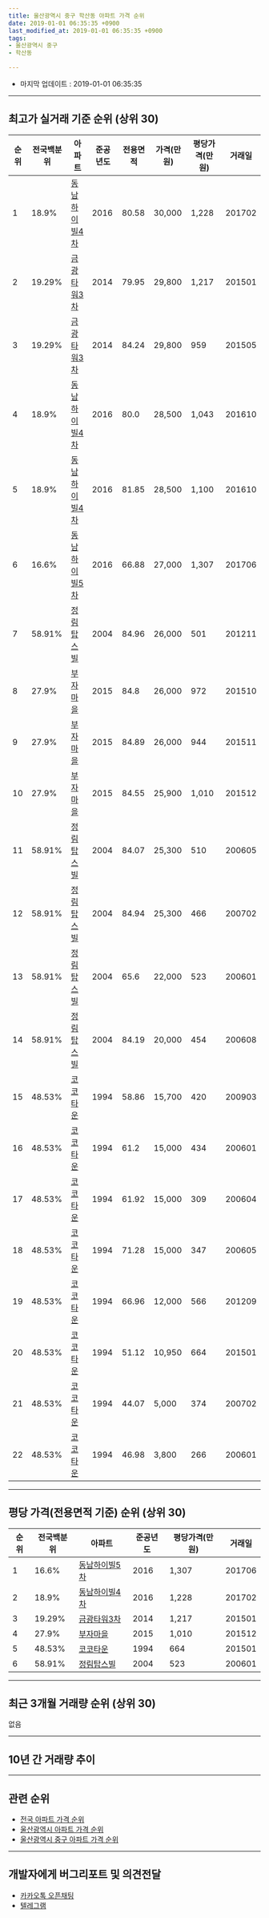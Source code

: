 ```yaml
---
title: 울산광역시 중구 학산동 아파트 가격 순위
date: 2019-01-01 06:35:35 +0900
last_modified_at: 2019-01-01 06:35:35 +0900
tags:
- 울산광역시 중구
- 학산동

---
```


* 마지막 업데이트 : 2019-01-01 06:35:35

---

## 최고가 실거래 기준 순위 (상위 30)


|순위|전국백분위|아파트|준공년도|전용면적|가격(만원)|평당가격(만원)|거래일|
|---|---|---|---|---|---|---|---|
|1|18.9%|[동남하이빌4차](https://search.naver.com/search.naver?query=%EC%9A%B8%EC%82%B0%EA%B4%91%EC%97%AD%EC%8B%9C+%EC%A4%91%EA%B5%AC+%ED%95%99%EC%82%B0%EB%8F%99+%EB%8F%99%EB%82%A8%ED%95%98%EC%9D%B4%EB%B9%8C4%EC%B0%A8)|2016|80.58|30,000|1,228|201702|
|2|19.29%|[금광타워3차](https://search.naver.com/search.naver?query=%EC%9A%B8%EC%82%B0%EA%B4%91%EC%97%AD%EC%8B%9C+%EC%A4%91%EA%B5%AC+%ED%95%99%EC%82%B0%EB%8F%99+%EA%B8%88%EA%B4%91%ED%83%80%EC%9B%8C3%EC%B0%A8)|2014|79.95|29,800|1,217|201501|
|3|19.29%|[금광타워3차](https://search.naver.com/search.naver?query=%EC%9A%B8%EC%82%B0%EA%B4%91%EC%97%AD%EC%8B%9C+%EC%A4%91%EA%B5%AC+%ED%95%99%EC%82%B0%EB%8F%99+%EA%B8%88%EA%B4%91%ED%83%80%EC%9B%8C3%EC%B0%A8)|2014|84.24|29,800|959|201505|
|4|18.9%|[동남하이빌4차](https://search.naver.com/search.naver?query=%EC%9A%B8%EC%82%B0%EA%B4%91%EC%97%AD%EC%8B%9C+%EC%A4%91%EA%B5%AC+%ED%95%99%EC%82%B0%EB%8F%99+%EB%8F%99%EB%82%A8%ED%95%98%EC%9D%B4%EB%B9%8C4%EC%B0%A8)|2016|80.0|28,500|1,043|201610|
|5|18.9%|[동남하이빌4차](https://search.naver.com/search.naver?query=%EC%9A%B8%EC%82%B0%EA%B4%91%EC%97%AD%EC%8B%9C+%EC%A4%91%EA%B5%AC+%ED%95%99%EC%82%B0%EB%8F%99+%EB%8F%99%EB%82%A8%ED%95%98%EC%9D%B4%EB%B9%8C4%EC%B0%A8)|2016|81.85|28,500|1,100|201610|
|6|16.6%|[동남하이빌5차](https://search.naver.com/search.naver?query=%EC%9A%B8%EC%82%B0%EA%B4%91%EC%97%AD%EC%8B%9C+%EC%A4%91%EA%B5%AC+%ED%95%99%EC%82%B0%EB%8F%99+%EB%8F%99%EB%82%A8%ED%95%98%EC%9D%B4%EB%B9%8C5%EC%B0%A8)|2016|66.88|27,000|1,307|201706|
|7|58.91%|[정림탑스빌](https://search.naver.com/search.naver?query=%EC%9A%B8%EC%82%B0%EA%B4%91%EC%97%AD%EC%8B%9C+%EC%A4%91%EA%B5%AC+%ED%95%99%EC%82%B0%EB%8F%99+%EC%A0%95%EB%A6%BC%ED%83%91%EC%8A%A4%EB%B9%8C)|2004|84.96|26,000|501|201211|
|8|27.9%|[부자마을](https://search.naver.com/search.naver?query=%EC%9A%B8%EC%82%B0%EA%B4%91%EC%97%AD%EC%8B%9C+%EC%A4%91%EA%B5%AC+%ED%95%99%EC%82%B0%EB%8F%99+%EB%B6%80%EC%9E%90%EB%A7%88%EC%9D%84)|2015|84.8|26,000|972|201510|
|9|27.9%|[부자마을](https://search.naver.com/search.naver?query=%EC%9A%B8%EC%82%B0%EA%B4%91%EC%97%AD%EC%8B%9C+%EC%A4%91%EA%B5%AC+%ED%95%99%EC%82%B0%EB%8F%99+%EB%B6%80%EC%9E%90%EB%A7%88%EC%9D%84)|2015|84.89|26,000|944|201511|
|10|27.9%|[부자마을](https://search.naver.com/search.naver?query=%EC%9A%B8%EC%82%B0%EA%B4%91%EC%97%AD%EC%8B%9C+%EC%A4%91%EA%B5%AC+%ED%95%99%EC%82%B0%EB%8F%99+%EB%B6%80%EC%9E%90%EB%A7%88%EC%9D%84)|2015|84.55|25,900|1,010|201512|
|11|58.91%|[정림탑스빌](https://search.naver.com/search.naver?query=%EC%9A%B8%EC%82%B0%EA%B4%91%EC%97%AD%EC%8B%9C+%EC%A4%91%EA%B5%AC+%ED%95%99%EC%82%B0%EB%8F%99+%EC%A0%95%EB%A6%BC%ED%83%91%EC%8A%A4%EB%B9%8C)|2004|84.07|25,300|510|200605|
|12|58.91%|[정림탑스빌](https://search.naver.com/search.naver?query=%EC%9A%B8%EC%82%B0%EA%B4%91%EC%97%AD%EC%8B%9C+%EC%A4%91%EA%B5%AC+%ED%95%99%EC%82%B0%EB%8F%99+%EC%A0%95%EB%A6%BC%ED%83%91%EC%8A%A4%EB%B9%8C)|2004|84.94|25,300|466|200702|
|13|58.91%|[정림탑스빌](https://search.naver.com/search.naver?query=%EC%9A%B8%EC%82%B0%EA%B4%91%EC%97%AD%EC%8B%9C+%EC%A4%91%EA%B5%AC+%ED%95%99%EC%82%B0%EB%8F%99+%EC%A0%95%EB%A6%BC%ED%83%91%EC%8A%A4%EB%B9%8C)|2004|65.6|22,000|523|200601|
|14|58.91%|[정림탑스빌](https://search.naver.com/search.naver?query=%EC%9A%B8%EC%82%B0%EA%B4%91%EC%97%AD%EC%8B%9C+%EC%A4%91%EA%B5%AC+%ED%95%99%EC%82%B0%EB%8F%99+%EC%A0%95%EB%A6%BC%ED%83%91%EC%8A%A4%EB%B9%8C)|2004|84.19|20,000|454|200608|
|15|48.53%|[코코타운](https://search.naver.com/search.naver?query=%EC%9A%B8%EC%82%B0%EA%B4%91%EC%97%AD%EC%8B%9C+%EC%A4%91%EA%B5%AC+%ED%95%99%EC%82%B0%EB%8F%99+%EC%BD%94%EC%BD%94%ED%83%80%EC%9A%B4)|1994|58.86|15,700|420|200903|
|16|48.53%|[코코타운](https://search.naver.com/search.naver?query=%EC%9A%B8%EC%82%B0%EA%B4%91%EC%97%AD%EC%8B%9C+%EC%A4%91%EA%B5%AC+%ED%95%99%EC%82%B0%EB%8F%99+%EC%BD%94%EC%BD%94%ED%83%80%EC%9A%B4)|1994|61.2|15,000|434|200601|
|17|48.53%|[코코타운](https://search.naver.com/search.naver?query=%EC%9A%B8%EC%82%B0%EA%B4%91%EC%97%AD%EC%8B%9C+%EC%A4%91%EA%B5%AC+%ED%95%99%EC%82%B0%EB%8F%99+%EC%BD%94%EC%BD%94%ED%83%80%EC%9A%B4)|1994|61.92|15,000|309|200604|
|18|48.53%|[코코타운](https://search.naver.com/search.naver?query=%EC%9A%B8%EC%82%B0%EA%B4%91%EC%97%AD%EC%8B%9C+%EC%A4%91%EA%B5%AC+%ED%95%99%EC%82%B0%EB%8F%99+%EC%BD%94%EC%BD%94%ED%83%80%EC%9A%B4)|1994|71.28|15,000|347|200605|
|19|48.53%|[코코타운](https://search.naver.com/search.naver?query=%EC%9A%B8%EC%82%B0%EA%B4%91%EC%97%AD%EC%8B%9C+%EC%A4%91%EA%B5%AC+%ED%95%99%EC%82%B0%EB%8F%99+%EC%BD%94%EC%BD%94%ED%83%80%EC%9A%B4)|1994|66.96|12,000|566|201209|
|20|48.53%|[코코타운](https://search.naver.com/search.naver?query=%EC%9A%B8%EC%82%B0%EA%B4%91%EC%97%AD%EC%8B%9C+%EC%A4%91%EA%B5%AC+%ED%95%99%EC%82%B0%EB%8F%99+%EC%BD%94%EC%BD%94%ED%83%80%EC%9A%B4)|1994|51.12|10,950|664|201501|
|21|48.53%|[코코타운](https://search.naver.com/search.naver?query=%EC%9A%B8%EC%82%B0%EA%B4%91%EC%97%AD%EC%8B%9C+%EC%A4%91%EA%B5%AC+%ED%95%99%EC%82%B0%EB%8F%99+%EC%BD%94%EC%BD%94%ED%83%80%EC%9A%B4)|1994|44.07|5,000|374|200702|
|22|48.53%|[코코타운](https://search.naver.com/search.naver?query=%EC%9A%B8%EC%82%B0%EA%B4%91%EC%97%AD%EC%8B%9C+%EC%A4%91%EA%B5%AC+%ED%95%99%EC%82%B0%EB%8F%99+%EC%BD%94%EC%BD%94%ED%83%80%EC%9A%B4)|1994|46.98|3,800|266|200601|


---

## 평당 가격(전용면적 기준) 순위 (상위 30)


|순위|전국백분위|아파트|준공년도|평당가격(만원)|거래일|
|---|---|---|---|---|---|
|1|16.6%|[동남하이빌5차](https://search.naver.com/search.naver?query=%EC%9A%B8%EC%82%B0%EA%B4%91%EC%97%AD%EC%8B%9C+%EC%A4%91%EA%B5%AC+%ED%95%99%EC%82%B0%EB%8F%99+%EB%8F%99%EB%82%A8%ED%95%98%EC%9D%B4%EB%B9%8C5%EC%B0%A8)|2016|1,307|201706|
|2|18.9%|[동남하이빌4차](https://search.naver.com/search.naver?query=%EC%9A%B8%EC%82%B0%EA%B4%91%EC%97%AD%EC%8B%9C+%EC%A4%91%EA%B5%AC+%ED%95%99%EC%82%B0%EB%8F%99+%EB%8F%99%EB%82%A8%ED%95%98%EC%9D%B4%EB%B9%8C4%EC%B0%A8)|2016|1,228|201702|
|3|19.29%|[금광타워3차](https://search.naver.com/search.naver?query=%EC%9A%B8%EC%82%B0%EA%B4%91%EC%97%AD%EC%8B%9C+%EC%A4%91%EA%B5%AC+%ED%95%99%EC%82%B0%EB%8F%99+%EA%B8%88%EA%B4%91%ED%83%80%EC%9B%8C3%EC%B0%A8)|2014|1,217|201501|
|4|27.9%|[부자마을](https://search.naver.com/search.naver?query=%EC%9A%B8%EC%82%B0%EA%B4%91%EC%97%AD%EC%8B%9C+%EC%A4%91%EA%B5%AC+%ED%95%99%EC%82%B0%EB%8F%99+%EB%B6%80%EC%9E%90%EB%A7%88%EC%9D%84)|2015|1,010|201512|
|5|48.53%|[코코타운](https://search.naver.com/search.naver?query=%EC%9A%B8%EC%82%B0%EA%B4%91%EC%97%AD%EC%8B%9C+%EC%A4%91%EA%B5%AC+%ED%95%99%EC%82%B0%EB%8F%99+%EC%BD%94%EC%BD%94%ED%83%80%EC%9A%B4)|1994|664|201501|
|6|58.91%|[정림탑스빌](https://search.naver.com/search.naver?query=%EC%9A%B8%EC%82%B0%EA%B4%91%EC%97%AD%EC%8B%9C+%EC%A4%91%EA%B5%AC+%ED%95%99%EC%82%B0%EB%8F%99+%EC%A0%95%EB%A6%BC%ED%83%91%EC%8A%A4%EB%B9%8C)|2004|523|200601|


---

## 최근 3개월 거래량 순위 (상위 30)

없음

---

## 10년 간 거래량 추이


<div style="width:100%;">
    <canvas id="deal_progress" height="250"></canvas>
</div>

<script>
new Chart(document.getElementById("deal_progress"), {
    type: 'line',
    data: {
        labels: ['200901','200902','200903','200904','200905','200906','200907','200908','200909','200910','200911','200912','201001','201002','201003','201004','201005','201006','201007','201008','201009','201010','201011','201012','201101','201102','201103','201104','201105','201106','201107','201108','201109','201110','201111','201112','201201','201202','201203','201204','201205','201206','201207','201208','201209','201210','201211','201212','201301','201302','201303','201304','201305','201306','201307','201308','201309','201310','201311','201312','201401','201402','201403','201404','201405','201406','201407','201408','201409','201410','201411','201412','201501','201502','201503','201504','201505','201506','201507','201508','201509','201510','201511','201512','201601','201602','201603','201604','201605','201606','201607','201608','201609','201610','201611','201612','201701','201702','201703','201704','201705','201706','201707','201708','201709','201710','201711','201712','201801','201802','201803','201804','201805','201806','201807','201808','201809','201810','201811','201812','201901'],
        datasets: [{
            label: '실거래 수',
            pointRadius: 1,
            data: [0, 0, 1, 1, 0, 0, 0, 0, 0, 0, 2, 2, 2, 1, 2, 1, 1, 0, 1, 0, 1, 0, 2, 0, 1, 0, 1, 2, 3, 2, 0, 1, 1, 3, 2, 2, 0, 1, 2, 1, 3, 0, 0, 0, 2, 1, 3, 0, 1, 0, 0, 1, 2, 0, 2, 0, 0, 3, 1, 2, 2, 0, 1, 0, 1, 1, 0, 0, 1, 2, 1, 1, 10, 3, 8, 2, 2, 3, 2, 2, 1, 2, 3, 4, 0, 0, 1, 2, 0, 1, 1, 1, 5, 7, 3, 0, 2, 1, 0, 1, 0, 3, 1, 1, 0, 0, 1, 0, 0, 0, 0, 1, 0, 0, 2, 2, 0, 0, 0, 0, 0],
            borderColor: "rgba(255, 201, 14, 1)",
            backgroundColor: "rgba(255, 201, 14, 0.5)",
            fill: true,
        }]
    },
    options: {
        responsive: true,
        title: {
            display: true,
            text: '10년간 거래량 추이'
        },
        tooltips: {
            mode: 'index',
            intersect: false,
        },
        hover: {
            mode: 'nearest',
            intersect: true
        },
        scales: {
            xAxes: [{
                display: true,
                scaleLabel: {
                    display: true,
                    labelString: '년/월'
                }
            }],
            yAxes: [{
                display: true,
                ticks: {
                    suggestedMin: 0,
                },
                scaleLabel: {
                    display: true,
                    labelString: '실거래 수'
                }
            }]
        }
    }
});

</script>


---

## 관련 순위

- [전국 아파트 가격 순위](https://inasie.github.io/apt-ranking/전국)
- [울산광역시 아파트 가격 순위](https://inasie.github.io/apt-ranking/울산광역시)
- [울산광역시 중구 아파트 가격 순위](https://inasie.github.io/apt-ranking/울산광역시-중구)


---

## 개발자에게 버그리포트 및 의견전달

- [카카오톡 오픈채팅](https://open.kakao.com/o/gLJUAP4)
- [텔레그램](https://t.me/inasie)

